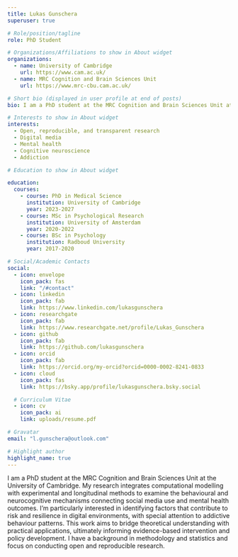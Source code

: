 ```yaml
---
title: Lukas Gunschera
superuser: true

# Role/position/tagline
role: PhD Student

# Organizations/Affiliations to show in About widget
organizations:
  - name: University of Cambridge
    url: https://www.cam.ac.uk/
  - name: MRC Cognition and Brain Sciences Unit
    url: https://www.mrc-cbu.cam.ac.uk/

# Short bio (displayed in user profile at end of posts)
bio: I am a PhD student at the MRC Cognition and Brain Sciences Unit at the University of Cambridge. My research integrates computational modelling with experimental and longitudinal methods to examine the behavioural and neurocognitive mechanisms connecting social media use and mental health outcomes. I’m particularly interested in identifying factors that contribute to risk and resilience in digital environments, with special attention to addictive behaviour patterns. This work aims to bridge theoretical understanding with practical applications, ultimately informing evidence-based intervention and policy development. I have a background in methodology and statistics and focus on conducting open and reproducible research.

# Interests to show in About widget
interests:
  - Open, reproducible, and transparent research
  - Digital media
  - Mental health
  - Cognitive neuroscience
  - Addiction

# Education to show in About widget

education:
  courses:
    - course: PhD in Medical Science
      institution: University of Cambridge
      year: 2023-2027
    - course: MSc in Psychological Research
      institution: University of Amsterdam
      year: 2020-2022
    - course: BSc in Psychology
      institution: Radboud University
      year: 2017-2020

# Social/Academic Contacts
social:
  - icon: envelope
    icon_pack: fas
    link: "/#contact"
  - icon: linkedin
    icon_pack: fab
    link: https://www.linkedin.com/lukasgunschera
  - icon: researchgate
    icon_pack: fab
    link: https://www.researchgate.net/profile/Lukas_Gunschera
  - icon: github
    icon_pack: fab
    link: https://github.com/lukasgunschera
  - icon: orcid
    icon_pack: fab
    link: https://orcid.org/my-orcid?orcid=0000-0002-8241-0833
  - icon: cloud
    icon_pack: fas
    link: https://bsky.app/profile/lukasgunschera.bsky.social

  # Curriculum Vitae
  - icon: cv
    icon_pack: ai
    link: uploads/resume.pdf

# Gravatar
email: "l.gunschera@outlook.com"

# Highlight author
highlight_name: true
---
```


I am a PhD student at the MRC Cognition and Brain Sciences Unit at the University of Cambridge. My research integrates computational modelling with experimental and longitudinal methods to examine the behavioural and neurocognitive mechanisms connecting social media use and mental health outcomes. I’m particularly interested in identifying factors that contribute to risk and resilience in digital environments, with special attention to addictive behaviour patterns. This work aims to bridge theoretical understanding with practical applications, ultimately informing evidence-based intervention and policy development. I have a background in methodology and statistics and focus on conducting open and reproducible research.
